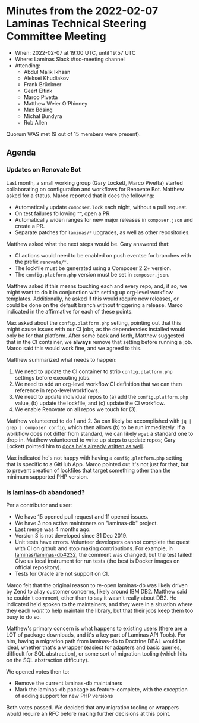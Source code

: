 # Minutes from the 2022-02-07 Laminas Technical Steering Committee Meeting

- When: 2022-02-07 at 19:00 UTC, until 19:57 UTC
- Where: Laminas Slack #tsc-meeting channel
- Attending:
  - Abdul Malik Ikhsan
  - Aleksei Khudiakov
  - Frank Brückner
  - Geert Eltink
  - Marco Pivetta
  - Matthew Weier O'Phinney
  - Max Bösing
  - Michał Bundyra
  - Rob Allen

Quorum WAS met (9 out of 15 members were present).

## Agenda

### Updates on Renovate Bot

Last month, a small working group (Gary Lockett, Marco Pivetta) started collaborating on configuration and workflows for Renovate Bot.
Matthew asked for a status.
Marco reported that it does the following:

- Automatically update `composer.lock` each night, without a pull request.
- On test failures following ^^, open a PR.
- Automatically widen ranges for new major releases in `composer.json` and create a PR.
- Separate patches for `laminas/*` upgrades, as well as other repositories.

Matthew asked what the next steps would be.
Gary answered that:

- CI actions would need to be enabled on push eventse for branches with the prefix `renovate/*`.
- The lockfile must be generated using a Composer 2.2+ version.
- The `config.platform.php` version must be set in `composer.json`.

Matthew asked if this means touching each and every repo, and, if so, we might want to do it in conjunction with setting up org-level workflow templates.
Additionally, he asked if this would require new releases, or could be done on the default branch without triggering a release.
Marco indicated in the affirmative for each of these points.

Max asked about the `config.platform.php` setting, pointing out that this might cause issues with our CI jobs, as the dependencies installed would only be for that platform.
After some back and forth, Matthew suggested that in the CI container, we **always** remove that setting before running a job.
Marco said this would work fine, and we agreed to this.

Matthew summarized what needs to happen:

1. We need to update the CI container to strip `config.platform.php` settings before executing jobs.
2. We need to add an org-level workflow CI definition that we can then reference in repo-level workflows.
3. We need to update individual repos to (a) add the `config.platform.php` value, (b) update the lockfile, and (c)
   update the CI workflow.
4. We enable Renovate on all repos we touch for (3).

Matthew volunteered to do 1 and 2.
3a can likely be accomplished with `jq | grep | composer config`, which then allows (b) to be run immediately.
If a workflow does not differ from standard, we can likely `wget` a standard one to drop in.
Matthew volunteered to write up steps to update repos; Gary Lockett pointed him to [docs he's already written as well](https://github.com/laminas/.github/blob/main/RENOVATE.md).

Max indicated he's not happy with having a `config.platform.php` setting that is specific to a GitHub App.
Marco pointed out it's not just for that, but to prevent creation of lockfiles that target something other than the minimum supported PHP version.

### Is laminas-db abandoned?

Per a contributor and user:

- We have 15 opened pull request and 11 opened issues.
- We have 3 non active mainteners on "laminas-db" project.
- Last merge was 4 months ago.
- Version 3 is not developed since 31 Dec 2019.
- Unit tests have errors. Volunteer developers cannot complete the quest with CI on github and stop making
  contributions. For example, in [laminas/laminas-db#232](https://github.com/laminas/laminas-db/pull/232), the comment
  was changed, but the test failed!
  Give us local instrument for run tests (the best is Docker images on official repository).
- Tests for Oracle are not support on CI.

Marco felt that the original reason to re-open laminas-db was likely driven by Zend to allay customer concerns, likely around IBM DB2.
Matthew said he couldn't comment, other than to say it wasn't really about DB2.
He indicated he'd spoken to the maintainers, and they were in a situation where they each _want_ to help maintain the library, but that their jobs keep them too busy to do so.

Matthew's primary concern is what happens to existing users (there are a LOT of package downloads, and it's a key part of Laminas API Tools).
For him, having a migration path from laminas-db to Doctrine DBAL would be ideal, whether that's a wrapper (easiest for adapters and basic queries, difficult for SQL abstraction), or some sort of migration tooling (which hits on the SQL abstraction difficulty).

We opened votes then to:

- Remove the current laminas-db maintainers
- Mark the laminas-db package as feature-complete, with the exception of adding support for new PHP versions

Both votes passed.
We decided that any migration tooling or wrappers would require an RFC before making further decisions at this point.
